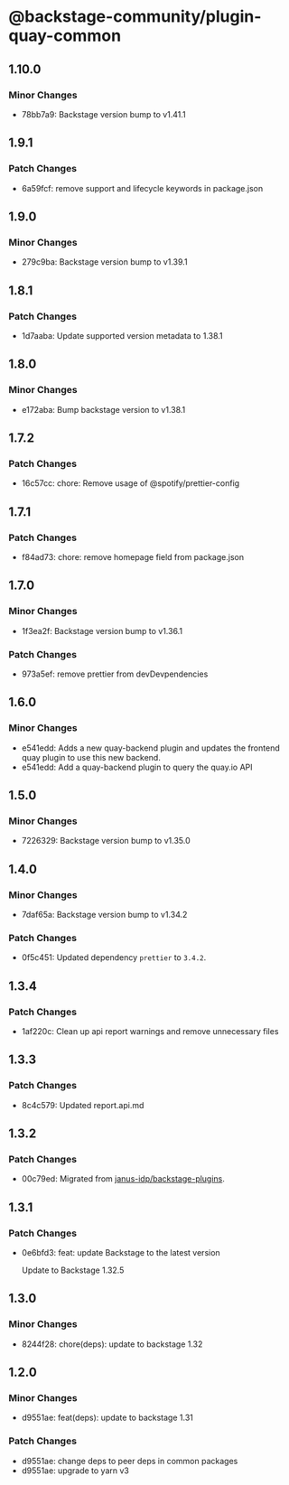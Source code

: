 # @backstage-community/plugin-quay-common

## 1.10.0

### Minor Changes

- 78bb7a9: Backstage version bump to v1.41.1

## 1.9.1

### Patch Changes

- 6a59fcf: remove support and lifecycle keywords in package.json

## 1.9.0

### Minor Changes

- 279c9ba: Backstage version bump to v1.39.1

## 1.8.1

### Patch Changes

- 1d7aaba: Update supported version metadata to 1.38.1

## 1.8.0

### Minor Changes

- e172aba: Bump backstage version to v1.38.1

## 1.7.2

### Patch Changes

- 16c57cc: chore: Remove usage of @spotify/prettier-config

## 1.7.1

### Patch Changes

- f84ad73: chore: remove homepage field from package.json

## 1.7.0

### Minor Changes

- 1f3ea2f: Backstage version bump to v1.36.1

### Patch Changes

- 973a5ef: remove prettier from devDevpendencies

## 1.6.0

### Minor Changes

- e541edd: Adds a new quay-backend plugin and updates the frontend quay plugin to use this new backend.
- e541edd: Add a quay-backend plugin to query the quay.io API

## 1.5.0

### Minor Changes

- 7226329: Backstage version bump to v1.35.0

## 1.4.0

### Minor Changes

- 7daf65a: Backstage version bump to v1.34.2

### Patch Changes

- 0f5c451: Updated dependency `prettier` to `3.4.2`.

## 1.3.4

### Patch Changes

- 1af220c: Clean up api report warnings and remove unnecessary files

## 1.3.3

### Patch Changes

- 8c4c579: Updated report.api.md

## 1.3.2

### Patch Changes

- 00c79ed: Migrated from [janus-idp/backstage-plugins](https://github.com/janus-idp/backstage-plugins).

## 1.3.1

### Patch Changes

- 0e6bfd3: feat: update Backstage to the latest version

  Update to Backstage 1.32.5

## 1.3.0

### Minor Changes

- 8244f28: chore(deps): update to backstage 1.32

## 1.2.0

### Minor Changes

- d9551ae: feat(deps): update to backstage 1.31

### Patch Changes

- d9551ae: change deps to peer deps in common packages
- d9551ae: upgrade to yarn v3
